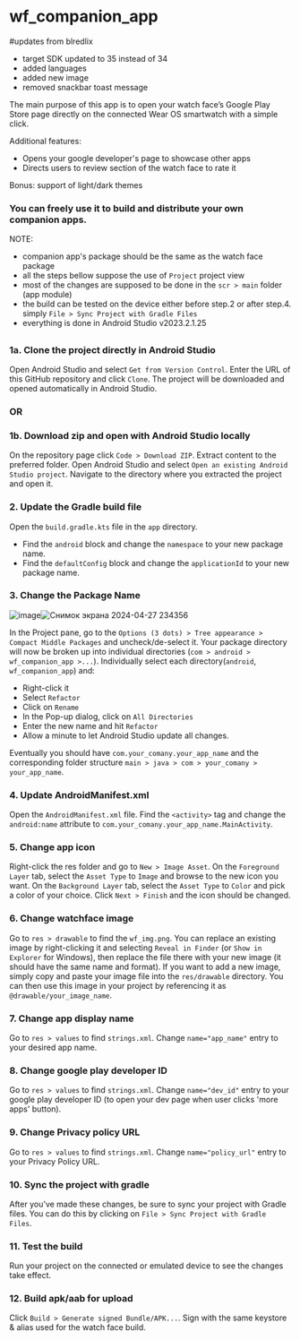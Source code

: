 # wf_companion_app
#updates from blredlix 
- target SDK updated to 35 instead of 34
- added languages
- added new image
- removed snackbar toast message

The main purpose of this app is to open your watch face’s Google Play Store page directly on the connected Wear OS smartwatch with a simple click.

Additional features:
- Opens your google developer's page to showcase other apps
- Directs users to review section of the watch face to rate it

Bonus: support of light/dark themes

### **You can freely use it to build and distribute your own companion apps.**

NOTE:
- companion app's package should be the same as the watch face package
- all the steps bellow suppose the use of `Project` project view
- most of the changes are supposed to be done in the `scr > main` folder (app module)
- the build can be tested on the device either before step.2 or after step.4. simply `File > Sync Project with Gradle Files`
- everything is done in Android Studio v2023.2.1.25

## 

### 1a. Clone the project directly in Android Studio

Open Android Studio and select `Get from Version Control`. Enter the URL of this GitHub repository and click `Clone`. The project will be downloaded and opened automatically in Android Studio.

### OR

### 1b. Download zip and open with Android Studio locally

On the repository page click `Code > Download ZIP`. Extract content to the preferred folder. Open Android Studio and select `Open an existing Android Studio project`. Navigate to the directory where you extracted the project and open it.

### 2. Update the Gradle build file

Open the `build.gradle.kts` file in the `app` directory.
- Find the `android` block and change the `namespace` to your new package name.
- Find the `defaultConfig` block and change the `applicationId` to your new package name.

### 3. Change the Package Name
![image](https://github.com/bredlix/wf_companion_app/assets/91148776/f5a43c6e-dde7-4855-8e6f-fff31d33c8e9)![Снимок экрана 2024-04-27 234356](https://github.com/bredlix/wf_companion_app/assets/91148776/a559450c-331a-4e5d-8d5f-f0326fe81985)


In the Project pane, go to the `Options (3 dots) > Tree appearance > Compact Middle Packages` and uncheck/de-select it. Your package directory will now be broken up into individual directories (`com > android > wf_companion_app >...`).
Individually select each directory(`android`, `wf_companion_app`) and:

- Right-click it
- Select `Refactor`
- Click on `Rename`
- In the Pop-up dialog, click on `All Directories`
- Enter the new name and hit `Refactor`
- Allow a minute to let Android Studio update all changes.

Eventually you should have `com.your_comany.your_app_name` and the corresponding folder structure `main > java > com > your_comany > your_app_name`.

### 4. Update AndroidManifest.xml

Open the `AndroidManifest.xml` file. Find the `<activity>` tag and change the `android:name` attribute to `com.your_comany.your_app_name.MainActivity`.

### 5. Change app icon

Right-click the res folder and go to `New > Image Asset`. On the `Foreground Layer` tab, select the `Asset Type` to `Image` and browse to the new icon you want.
On the `Background Layer` tab, select the `Asset Type` to `Color` and pick a color of your choice. Click `Next > Finish` and the icon should be changed.

### 6. Change watchface image

Go to `res > drawable` to find the `wf_img.png`. You can replace an existing image by right-clicking it and selecting `Reveal in Finder` (or `Show in Explorer` for Windows), then replace the file there with your new image (it should have the same name and format).
If you want to add a new image, simply copy and paste your image file into the `res/drawable` directory. You can then use this image in your project by referencing it as `@drawable/your_image_name`.

### 7. Change app display name

Go to `res > values` to find `strings.xml`. Change `name="app_name"` entry to your desired app name.

### 8. Change google play developer ID

Go to `res > values` to find `strings.xml`. Change `name="dev_id"` entry to your google play developer ID (to open your dev page when user clicks 'more apps' button).

### 9. Change Privacy policy URL

Go to `res > values` to find `strings.xml`. Change `name="policy_url"` entry to your Privacy Policy URL.

### 10. Sync the project with gradle

After you've made these changes, be sure to sync your project with Gradle files. You can do this by clicking on `File > Sync Project with Gradle Files`.

### 11. Test the build

Run your project on the connected or emulated device to see the changes take effect.

### 12. Build apk/aab for upload

Click `Build > Generate signed Bundle/APK...`. Sign with the same keystore & alias used for the watch face build.

